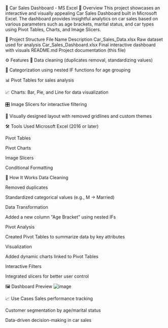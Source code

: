 🚗 Car Sales Dashboard - MS Excel
📌 Overview
This project showcases an interactive and visually appealing Car Sales Dashboard built in Microsoft Excel. The dashboard provides insightful analytics on car sales based on various parameters such as age brackets, marital status, and car types using Pivot Tables, Charts, and Image Slicers.

📁 Project Structure
File Name	Description
Car_Sales_Data.xlsx	Raw dataset used for analysis
Car_Sales_Dashboard.xlsx	Final interactive dashboard with visuals
README.md	Project documentation (this file)

⚙️ Features
🔄 Data cleaning (duplicates removal, standardizing values)

🧮 Categorization using nested IF functions for age grouping

📊 Pivot Tables for sales analysis

📈 Charts: Bar, Pie, and Line for data visualization

🎛️ Image Slicers for interactive filtering

🎨 Visually designed layout with removed gridlines and custom themes

🛠️ Tools Used
Microsoft Excel (2016 or later)

Pivot Tables

Pivot Charts

Image Slicers

Conditional Formatting

🧠 How It Works
Data Cleaning

Removed duplicates

Standardized categorical values (e.g., M → Married)

Data Transformation

Added a new column "Age Bracket" using nested IFs

Pivot Analysis

Created Pivot Tables to summarize data by key attributes

Visualization

Added dynamic charts linked to Pivot Tables

Interactive Filters

Integrated slicers for better user control

🖼️ Dashboard Preview
![image](https://github.com/user-attachments/assets/ac28f2fd-a0eb-4529-ad85-3fbcc314f308)


📈 Use Cases
Sales performance tracking

Customer segmentation by age/marital status

Data-driven decision-making in car sales
